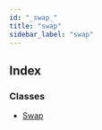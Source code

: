 ```yaml
---
id: "_swap_"
title: "swap"
sidebar_label: "swap"
---
```


## Index

### Classes

* [Swap](../classes/_swap_.swap.md)
